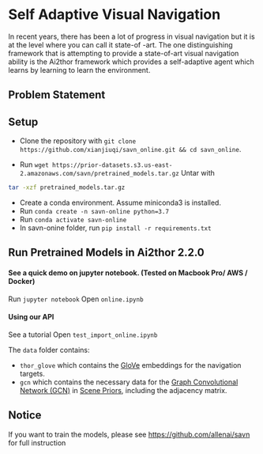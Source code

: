 # Self Adaptive Visual Navigation

In recent years, there has been a lot of progress in visual navigation but it is at the level where you can call it state-of -art. The one distinguishing framework that is attempting to provide a state-of-art visual navigation ability is the Ai2thor framework which provides a self-adaptive agent which learns by learning to learn the environment. 

## Problem Statement



## Setup

- Clone the repository with `git clone https://github.com/xianjiuqi/savn_online.git && cd savn_online`.

- Run `wget https://prior-datasets.s3.us-east-2.amazonaws.com/savn/pretrained_models.tar.gz`
Untar with
```bash
tar -xzf pretrained_models.tar.gz
```
- Create a conda environment. Assume miniconda3 is installed.
- Run `conda create -n savn-online python=3.7`
- Run `conda activate savn-online`
- In savn-onine folder, run `pip install -r requirements.txt`

## Run Pretrained Models in Ai2thor 2.2.0
#### See a quick demo on jupyter notebook. (Tested on Macbook Pro/ AWS / Docker)
Run `jupyter notebook`
Open `online.ipynb`

#### Using our API
See a tutorial 
Open `test_import_online.ipynb`


The `data` folder contains:

- `thor_glove` which contains the [GloVe](https://nlp.stanford.edu/projects/glove/) embeddings for the navigation targets.
- `gcn` which contains the necessary data for the [Graph Convolutional Network (GCN)](https://arxiv.org/abs/1609.02907) in [Scene Priors](https://arxiv.org/abs/1810.06543), including the adjacency matrix.

## Notice
If you want to train the models, please see https://github.com/allenai/savn for full instruction






